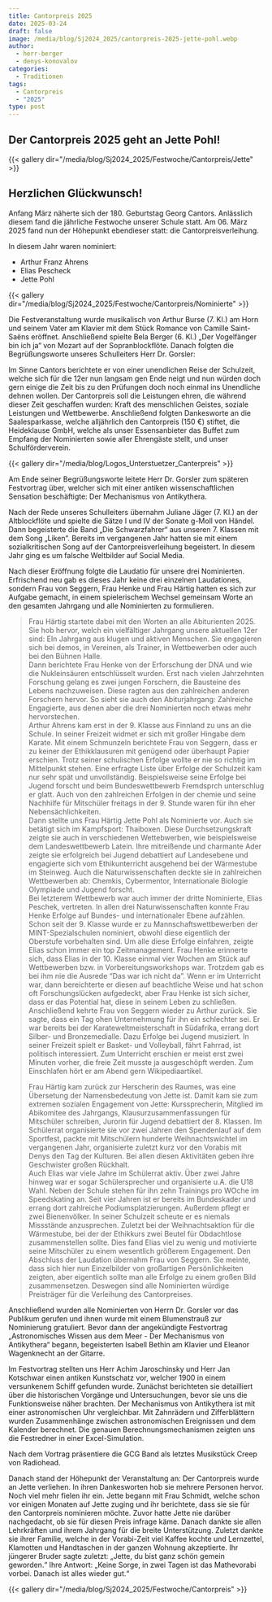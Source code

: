 ```yaml
---
title: Cantorpreis 2025
date: 2025-03-24
draft: false
image: /media/blog/Sj2024_2025/cantorpreis-2025-jette-pohl.webp
author:
  - herr-berger
  - denys-konovalov
categories:
  - Traditionen
tags:
  - Cantorpreis
  - "2025"
type: post
---
```

## Der Cantorpreis 2025 geht an Jette Pohl!

{{< gallery dir="/media/blog/Sj2024_2025/Festwoche/Cantorpreis/Jette" >}}

## Herzlichen Glückwunsch!

Anfang März näherte sich der 180. Geburtstag Georg Cantors. Anlässlich diesem fand die jährliche Festwoche unserer Schule statt. Am 06. März 2025 fand nun der Höhepunkt ebendieser statt: die Cantorpreisverleihung.

In diesem Jahr waren nominiert:

- Arthur Franz Ahrens
- Elias Pescheck
- Jette Pohl

{{< gallery dir="/media/blog/Sj2024_2025/Festwoche/Cantorpreis/Nominierte" >}}

Die Festveranstaltung wurde musikalisch von Arthur Burse (7. Kl.) am Horn und seinem Vater am Klavier mit dem Stück Romance von Camille Saint-Saëns eröffnet. Anschließend spielte Bela Berger (6. Kl.) „Der Vogelfänger bin ich ja“ von Mozart auf der Sopranblockflöte. Danach folgten die Begrüßungsworte unseres Schulleiters Herr Dr. Gorsler:

Im Sinne Cantors berichtete er von einer unendlichen Reise der Schulzeit, welche sich für die 12er nun langsam gen Ende neigt und nun würden doch gern einige die Zeit bis zu den Prüfungen doch noch einmal ins Unendliche dehnen wollen. Der Cantorpreis soll die Leistungen ehren, die während dieser Zeit geschaffen wurden: Kraft des menschlichen Geistes, soziale Leistungen und Wettbewerbe. Anschließend folgten Dankesworte an die Saalesparkasse, welche alljährlich den Cantorpreis (150 €) stiftet, die Heideklause GmbH, welche als unser Essensanbieter das Buffet zum Empfang der Nominierten sowie aller Ehrengäste stellt, und unser Schulförderverein.

{{< gallery dir="/media/blog/Logos_Unterstuetzer_Canterpreis" >}}

Am Ende seiner Begrüßungsworte leitete Herr Dr. Gorsler zum späteren Festvortrag über, welcher sich mit einer antiken wissenschaftlichen Sensation beschäftigte: Der Mechanismus von Antikythera.

Nach der Rede unseres Schulleiters übernahm Juliane Jäger (7. Kl.) an der Altblockflöte und spielte die Sätze I und IV der Sonate g-Moll von Händel. Dann begeisterte die Band „Die Schwarzfahrer“ aus unseren 7. Klassen mit dem Song „Liken“.  Bereits im vergangenen Jahr hatten sie mit einem sozialkritischen Song auf der Cantorpreisverleihung begeistert. In diesem Jahr ging es um falsche Weltbilder auf Social Media.

Nach dieser Eröffnung folgte die Laudatio für unsere drei Nominierten. Erfrischend neu gab es dieses Jahr keine drei einzelnen Laudationes, sondern Frau von Seggern, Frau Henke und Frau Härtig hatten es sich zur Aufgabe gemacht, in einem spielerischem Wechsel gemeinsam Worte an den gesamten Jahrgang und alle Nominierten zu formulieren.

> Frau Härtig startete dabei mit den Worten an alle Abiturienten 2025. Sie hob hervor, welch ein vielfältiger Jahrgang unsere aktuellen 12er sind: EIn Jahrgang aus klugen und aktiven Menschen. Sie engagieren sich bei demos, in Vereinen, als Trainer, in Wettbewerben oder auch bei den Bühnen Halle.  
> Dann berichtete Frau Henke von der Erforschung der DNA und wie die Nukleinsäuren entschlüsselt wurden. Erst nach vielen Jahrzehnten Forschung gelang es zwei jungen Forschern, die Bausteine des Lebens nachzuweisen. Diese ragten aus den zahlreichen anderen Forschern hervor. So sieht sie auch den Abiturjahrgang: Zahlreiche Engagierte, aus denen aber die drei Nominierten noch etwas mehr hervorstechen.  
> Arthur Ahrens kam erst in der 9. Klasse aus Finnland zu uns an die Schule. In seiner Freizeit widmet er sich mit großer Hingabe dem Karate. Mit einem Schmunzeln berichtete Frau von Seggern, dass er zu keiner der Ethikklausuren mit genügend oder überhaupt Papier erschien. Trotz seiner schulischen Erfolge wollte er nie so richtig im Mittelpunkt stehen. Eine erfragte Liste über Erfolge der Schulzeit kam nur sehr spät und unvollständig. Beispielsweise seine Erfolge bei Jugend forscht und beim Bundeswettbewerb Fremdsprch unterschlug er glatt. Auch von den zahlreichen Erfolgen in der chemie und seine Nachhilfe für Mitschüler freitags in der 9. Stunde waren für ihn eher Nebensächlichkeiten.  
> Dann stellte uns Frau Härtig Jette Pohl als Nominierte vor. Auch sie betätigt sich im Kampfsport: Thaiboxen. Diese Durchsetzungskraft zeigte sie auch in verschiedenen Wettebwerben, wie beispielsweise dem Landeswettbewerb Latein. Ihre mitreißende und charmante Ader zeigte sie erfolgreich bei Jugend debattiert auf Landesebene und engagierte sich vom Ethikunterricht ausgehend bei der Wärmestube im Steinweg. Auch die Naturwissenschaften deckte sie in zahlreichen Wettbewerben ab: Chemkis, Cybermentor, Internationale Biologie Olympiade und Jugend forscht.  
> Bei letzterem Wettbewerb war auch immer der dritte Nominierte, Elias Peschek, vertreten. In allen drei Naturwissenschaften konnte Frau Henke Erfolge auf Bundes- und internationaler Ebene aufzählen. Schon seit der 9. Klasse wurde er zu Mannschaftswettbewerben der MINT-Spezialschulen nominiert, obwohl diese eigentlich der Oberstufe vorbehalten sind. Um alle diese Erfolge einfahren, zeigte Elias schon immer ein top Zeitmanagement. Frau Henke erinnerte sich, dass Elias in der 10. Klasse einmal vier Wochen am Stück auf Wettbewerben bzw. in Vorbereitungsworkshops war. Trotzdem gab es bei ihm nie die Ausrede “Das war ich nicht da”. Wenn er im Unterricht war, dann bereichterte er diesen auf beachtliche Weise und hat schon oft Forschungslücken aufgedeckt, aber Frau Henke ist sich sicher, dass er das Potential hat, diese in seinem Leben zu schließen. Anschließend kehrte Frau von Seggern wieder zu Arthur zurück. Sie sagte, dass ein Tag ohen Unternehmung für ihn ein schlechter sei. Er war bereits bei der Karateweltmeisterschaft in Südafrika, errang dort Silber- und Bronzemedialle. Dazu Erfolge bei Jugend musiziert. In seiner Freizeit spielt er Basket- und Volleyball, fährt Fahrrad, ist politisch interessiert. Zum Unterricht erschien er meist erst zwei Minuten vorher, die freie Zeit musste ja ausgeschöpft werden. Zum Einschlafen hört er am Abend gern Wikipediaartikel.
>
> Frau Härtig kam zurück zur Herscherin des Raumes, was eine Übersetung der Namensbedeutung von Jette ist. Damit kam sie zum extremen sozialen Engagement von Jette: Kurssprecherin, Mitglied im Abikomitee des Jahrgangs, Klausurzusammenfassungen für Mitschüler schreiben, Jurorin für Jugend debattiert der 8. Klassen. Im Schülerrat organisierte sie vor zwei Jahren den Spendenlauf auf dem Sportfest, packte mit Mitschülern hunderte Weihnachtswichtel im vergangenen Jahr, organisierte zuletzt kurz vor den Vorabis mit Denys den Tag der Kulturen. Bei allen diesen Aktivitäten geben ihre Geschwister großen Rückhalt.  
> Auch Elias war viele Jahre im Schülerrat aktiv. Über zwei Jahre hinweg war er sogar Schülersprecher und organisierte u.A. die U18 Wahl. Neben der Schule stehen für ihn zehn Trainings pro WOche im Speedskating an. Seit vier Jahren ist er bereits im Bundeskader und errang dort zahlreiche Podiumsplatzierungen. Außerdem pflegt er zwei Bienenvölker. In seiner Schulzeit scheute er es niemals Missstände anzusprechen. Zuletzt bei der Weihnachtsaktion für die Wärmestube, bei der der Ethikkurs zwei Beutel für Obdachtlose zusammenstellen sollte. Dies fand Elias viel zu wenig und motivierte seine Mitschüler zu einem wesentlich größerem Engagement. Den Abschluss der Laudation übernahm Frau von Seggern. Sie meinte, dass sich hier nun Einzelbilder von großartigen Persönlichkeiten zeigten, aber eigentlich sollte man alle Erfolge zu einem großen Bild zusammensetzen. Deswegen sind alle Nominierten würdige Preisträger für die Verleihung des Cantorpreises.

Anschließend wurden alle Nominierten von Herrn Dr. Gorsler vor das Publikum gerufen und ihnen wurde mit einem Blumenstrauß zur Nominierung gratuliert. Bevor dann der angekündigte Festvortrag „Astronomisches Wissen aus dem Meer - Der Mechanismus von Antikythera“ begann, begeisterten Isabell Bethin am Klavier und Eleanor Wagenknecht an der Gitarre.

Im Festvortrag stellten uns Herr Achim Jaroschinsky und Herr Jan Kotschwar einen antiken Kunstschatz vor, welcher 1900 in einem versunkenem Schiff gefunden wurde. Zunächst berichteten sie detailliert über die historischen Vorgänge und Untersuchungen, bevor sie uns die Funktionsweise näher brachten. Der Mechanismus von Antikythera ist mit einer astronomischen Uhr vergleichbar. Mit Zahnrädern und Zifferblättern wurden Zusammenhänge zwischen astronomischen Ereignissen und dem Kalender berechnet. Die genauen Berechnungsmechanismen zeigten uns die Festredner in einer Excel-Simulation.

Nach dem Vortrag präsentiere die GCG Band als letztes Musikstück Creep von Radiohead.

Danach stand der Höhepunkt der Veranstaltung an: Der Cantorpreis wurde an Jette verliehen. In ihren Dankesworten hob sie mehrere Personen hervor. Noch viel mehr fielen ihr ein. Jette begann mit Frau Schmidt, welche schon vor einigen Monaten auf Jette zuging und ihr berichtete, dass sie sie für den Cantorpreis nominieren möchte. Zuvor hatte Jette nie darüber nachgedacht, ob sie für diesen Preis infrage käme. Danach dankte sie allen Lehrkräften und ihrem Jahrgang für die breite Unterstützung. Zuletzt dankte sie ihrer Familie, welche in der Vorabi-Zeit viel Kaffee kochte und Lernzettel, Klamotten und Handtaschen in der ganzen Wohnung akzeptierte. Ihr jüngerer Bruder sagte zuletzt: „Jette, du bist ganz schön gemein geworden.“ Ihre Antwort: „Keine Sorge, in zwei Tagen ist das Mathevorabi vorbei. Danach ist alles wieder gut.“

{{< gallery dir="/media/blog/Sj2024_2025/Festwoche/Cantorpreis" >}}
